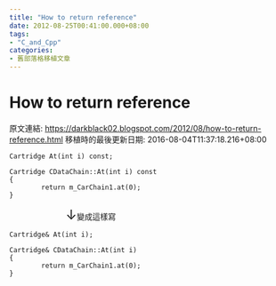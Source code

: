 ```yaml
---
title: "How to return reference"
date: 2012-08-25T00:41:00.000+08:00
tags: 
- "C_and_Cpp"
categories:
- 舊部落格移植文章
---
```


# How to return reference

原文連結: https://darkblack02.blogspot.com/2012/08/how-to-return-reference.html
移植時的最後更新日期: 2016-08-04T11:37:18.216+08:00

<pre class="prettyprint"><code>Cartridge At(int i) const;<br /><br />Cartridge CDataChain::At(int i) const<br />{<br />        return m_CarChain1.at(0);<br />}</code></pre><span style="font-size: x-large;">&nbsp; &nbsp; &nbsp; &nbsp; &nbsp; &nbsp; &nbsp; &nbsp;↓</span>變成這樣寫 <br /><pre class="prettyprint"><code>Cartridge&amp; At(int i);<br /><br />Cartridge&amp; CDataChain::At(int i)<br />{<br />        return m_CarChain1.at(0);<br />}</code></pre>
